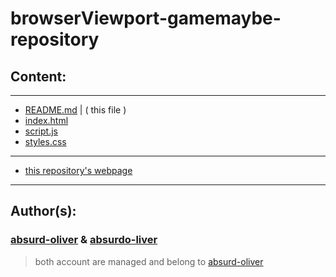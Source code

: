 # **browserViewport-gamemaybe- repository**

 ## Content:
 ---

- [README.md](https://github.com/absurdo-liver/browserViewport-gamemaybe-/blob/main/README.md) | ( this file )
- [index.html](https://github.com/absurdo-liver/browserViewport-gamemaybe-/blob/main/index.html)
- [script.js](https://github.com/absurdo-liver/browserViewport-gamemaybe-/blob/main/script.js)
- [styles.css](https://github.com/absurdo-liver/browserViewport-gamemaybe-/blob/main/styles.css)

---
- [this repository's webpage](https://absurdo-liver.github.io/browserViewport-gamemaybe-/)
---

## Author(s):
### [absurd-oliver](https://github.com/absurd-oliver) & [absurdo-liver](https://github.com/absurdo-liver)
> both account are managed and belong to [absurd-oliver](https://github.com/absurd-oliver)
